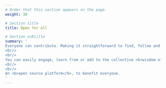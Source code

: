 ```yaml
---
# Order that this section appears on the page.
weight: 30

# Section title
title: Open for all

# Section subtitle 
summary: '
Everyone can contribute. Making it straightforward to find, follow and directly <b>add value</b>.
<br/>
<br/>
You can easily engage, learn from or add to the collective <b>wisdom of the community</b>. 
<br/>
<br/>
An <b>open source platform</b>, to benefit everyone. 
'
---
```

